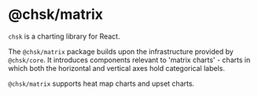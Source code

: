 # @chsk/matrix

`chsk` is a charting library for React.

The `@chsk/matrix` package builds upon the infrastructure provided by `@chsk/core`.
It introduces components relevant to 'matrix charts' - charts in which
both the horizontal and vertical axes hold categorical labels.

`@chsk/matrix` supports heat map charts and upset charts.

